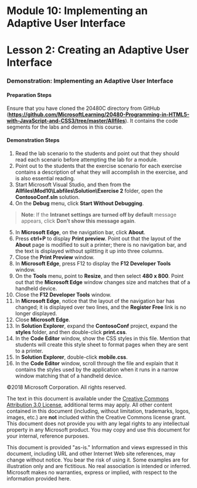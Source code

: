 # Module 10: Implementing an Adaptive User Interface

# Lesson 2: Creating an Adaptive User Interface

### Demonstration: Implementing an Adaptive User Interface

#### Preparation Steps

Ensure that you have cloned the 20480C directory from GitHub (**https://github.com/MicrosoftLearning/20480-Programming-in-HTML5-with-JavaScript-and-CSS3/tree/master/Allfiles**). It contains the code segments for the labs and demos in this course.

#### Demonstration Steps

1.	Read the lab scenario to the students and point out that they should read each scenario before attempting the lab for a module.
2.	Point out to the students that the exercise scenario for each exercise contains a description of what they will accomplish in the exercise, and is also essential reading.
3.	Start Microsoft Visual Studio, and then from the **Allfiles\Mod10\Labfiles\Solution\Exercise 2** folder, open the **ContosoConf.sln** solution.
4.	On the **Debug** menu, click **Start Without Debugging**.

>**Note**: If the **Intranet settings are turned off by default** message appears, click **Don’t show this message again**.

5.	In **Microsoft Edge**, on the navigation bar, click **About**.
6.	Press **ctrl+P** to display  **Print preview**. Point out that the layout of the **About** page is modified to suit a printer; there is no navigation bar, and the text is displayed without splitting it up into three columns.
7.	Close the **Print Preview** window.
8.	In **Microsoft Edge**, press F12 to display the **F12 Developer Tools** window.
9.	On the **Tools** menu, point to **Resize**, and then select **480 x 800**. Point out that the **Microsoft Edge** window changes size and matches that of a handheld device.
10.	Close the **F12 Developer Tools** window.
11.	In **Microsoft Edge**, notice that the layout of the navigation bar has changed; it is displayed over two lines, and the **Register Free** link is no longer displayed.
12.	Close **Microsoft Edge**.
13.	In **Solution Explorer**, expand the **ContosoConf** project, expand the **styles** folder, and then double-click **print.css**.
14.	In the **Code Editor** window, show the CSS styles in this file. Mention that students will create this style sheet to format pages when they are sent to a printer.
15.	In **Solution Explorer**, double-click **mobile.css**.
16.	In the **Code Editor** window, scroll through the file and explain that it contains the styles used by the application when it runs in a narrow window matching that of a handheld device.

©2018 Microsoft Corporation. All rights reserved.

The text in this document is available under the  [Creative Commons Attribution 3.0 License](https://creativecommons.org/licenses/by/3.0/legalcode), additional terms may apply. All other content contained in this document (including, without limitation, trademarks, logos, images, etc.) are  **not**  included within the Creative Commons license grant. This document does not provide you with any legal rights to any intellectual property in any Microsoft product. You may copy and use this document for your internal, reference purposes.

This document is provided &quot;as-is.&quot; Information and views expressed in this document, including URL and other Internet Web site references, may change without notice. You bear the risk of using it. Some examples are for illustration only and are fictitious. No real association is intended or inferred. Microsoft makes no warranties, express or implied, with respect to the information provided here.
